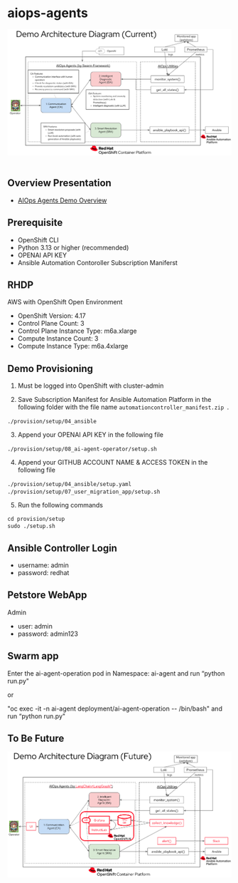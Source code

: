 # aiops-agents

<div align="center">
<img src="./images/demo_architecture_current.png" width="800">
</div>
<br/>


## Overview Presentation
* [AIOps Agents Demo Overview](https://docs.google.com/presentation/d/1yzUVn5qyN946VpEl6n_-U6mqS2nr79TUFAW-EZ3WgHs/edit#slide=id.g30c26c6bc38_1_2303)

## Prerequisite
* OpenShift CLI
* Python 3.13 or higher (recommended)
* OPENAI API KEY
* Ansible Automation Contoroller Subscription Maniferst

## RHDP 
AWS with OpenShift Open Environment
* OpenShift Version: 4.17
* Control Plane Count: 3
* Control Plane Instance Type: m6a.xlarge
* Compute Instance Count: 3
* Compute Instance Type: m6a.4xlarge

## Demo Provisioning

1. Must be logged into OpenShift with cluster-admin

2. Save Subscription Manifest for Ansible Automation Platform in the following folder with the file name `automationcontroller_manifest.zip `.

`./provision/setup/04_ansible`

3. Append your OPENAI API KEY in the following file

`./provision/setup/08_ai-agent-operator/setup.sh`

4. Append your GITHUB ACCOUNT NAME & ACCESS TOKEN in the following file

`./provision/setup/04_ansible/setup.yaml`
`./provision/setup/07_user_migration_app/setup.sh`

5. Run the following commands

```
cd provision/setup
sudo ./setup.sh
```

## Ansible Controller Login
 - username: admin
 - password: redhat

## Petstore WebApp
Admin
 - user: admin
 - password: admin123

## Swarm app
Enter the ai-agent-operation pod in Namespace: ai-agent and run “python run.py"

or

"oc exec -it -n ai-agent deployment/ai-agent-operation -- /bin/bash" and run “python run.py"

## To Be Future

<div align="center">
<img src="./images/demo_architecture_future.png" width="800">
</div>
<br/>